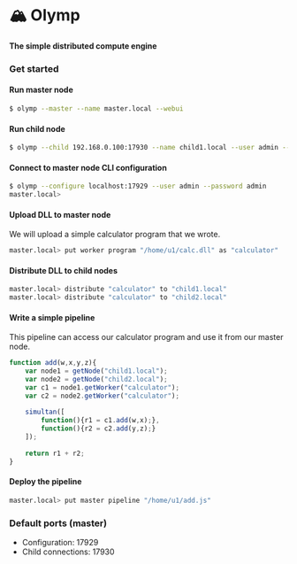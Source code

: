 # 🏔️ Olymp

**The simple distributed compute engine**

### Get started

#### Run master node

```bash
$ olymp --master --name master.local --webui
```

#### Run child node

```bash
$ olymp --child 192.168.0.100:17930 --name child1.local --user admin --password admin
```

#### Connect to master node CLI configuration

```bash
$ olymp --configure localhost:17929 --user admin --password admin
master.local>
```

#### Upload DLL to master node

We will upload a simple calculator program that we wrote.

```bash
master.local> put worker program "/home/u1/calc.dll" as "calculator"
```

#### Distribute DLL to child nodes

```bash
master.local> distribute "calculator" to "child1.local"
master.local> distribute "calculator" to "child2.local"
```

#### Write a simple pipeline

This pipeline can access our calculator program and use it from our master node.

```js
function add(w,x,y,z){
    var node1 = getNode("child1.local");
    var node2 = getNode("child2.local");
    var c1 = node1.getWorker("calculator");
    var c2 = node2.getWorker("calculator");
    
    simultan([
        function(){r1 = c1.add(w,x);},
        function(){r2 = c2.add(y,z);}
    ]);
    
    return r1 + r2;
}
```

#### Deploy the pipeline

```bash
master.local> put master pipeline "/home/u1/add.js"
```

### Default ports (master)

* Configuration: 17929
* Child connections: 17930
